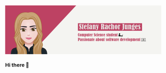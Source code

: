 <p align="left">

<img src="https://raw.githubusercontent.com/stefanyrjunges/stefanyrjunges/main/banner.png" alt="my banner">

### Hi there 👋

</p>
<!--
**stefanyrjunges/stefanyrjunges** is a ✨ _special_ ✨ repository because its `README.md` (this file) appears on your GitHub profile.

Here are some ideas to get you started:

- 🔭 I’m currently working on ...
- 🌱 I’m currently learning ...
- 👯 I’m looking to collaborate on ...
- 🤔 I’m looking for help with ...
- 💬 Ask me about ...
- 📫 How to reach me: ...
- 😄 Pronouns: ...
- ⚡ Fun fact: ...
-->
